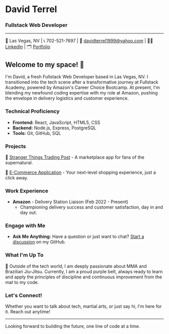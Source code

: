 # David Terrel
### Fullstack Web Developer
---

📍 Las Vegas, NV | 📞 702-521-7697 | 📧 davidterrel1999@yahoo.com | 👨‍💻 [LinkedIn](linkedin.com/in/davidterrel) | 🗂️ [Portfolio](https://davidterrel.netlify.app)

## Welcome to my space! 👋

I'm David, a fresh Fullstack Web Developer based in Las Vegas, NV. I transitioned into the tech scene after a transformative journey at Fullstack Academy, powered by Amazon's Career Choice Bootcamp. At present, I'm blending my newfound coding expertise with my role at Amazon, pushing the envelope in delivery logistics and customer experience.

### Technical Proficiency
- **Frontend:** React, JavaScript, HTML5, CSS
- **Backend:** Node.js, Express, PostgreSQL
- **Tools:** Git, GitHub, SQL

### Projects
🔮 [Stranger Things Trading Post](https://github.com/davidterrel/Block30.git) - A marketplace app for fans of the supernatural.

🛒 [E-Commerce Application](https://github.com/davidterrel/supercapstone.git) - Your next-level shopping experience, just a click away.

### Work Experience
- **Amazon** - Delivery Station Liaison (Feb 2022 - Present)
  - Championing delivery success and customer satisfaction, day in and day out.

### Engage with Me
- **Ask Me Anything:** Have a question or just want to chat? [Start a discussion](https://github.com/davidterrel/davidterrel/discussions) on my GitHub.

### What I'm Up To
🥋 Outside of the tech world, I am deeply passionate about MMA and Brazilian Jiu-Jitsu. Currently, I am a proud purple belt, always ready to learn and apply the principles of discipline and continuous improvement from the mat to my code.

### Let's Connect!
Whether you want to talk about tech, martial arts, or just say hi, I'm here for it. Reach out anytime!

---

Looking forward to building the future, one line of code at a time.


<!---
davidterrel/davidterrel is a ✨ special ✨ repository because its `README.md` (this file) appears on your GitHub profile.
You can click the Preview link to take a look at your changes.
--->
